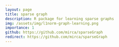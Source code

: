 ```yaml
---
layout: page
title: sparse graph
description: R package for learning sparse graphs
img: /assets/img/l1norm-graph-learning.png
importance: 1
github: https://github.com/mirca/sparseGraph
redirect: https://github.com/mirca/sparseGraph
---
```

